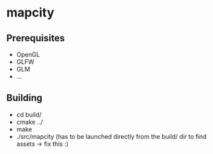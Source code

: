 mapcity
=======

Prerequisites
-------------
- OpenGL
- GLFW
- GLM
- ...

Building
--------

- cd build/
- cmake ../
- make
- ./src/mapcity (has to be launched directly from the build/ dir to find assets -> fix this :)

